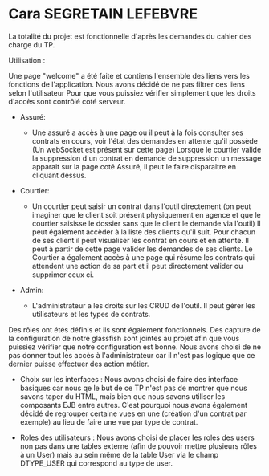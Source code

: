 # Cara SEGRETAIN LEFEBVRE

La totalité du projet est fonctionnelle d'après les demandes du cahier des charge du TP.

Utilisation : 

Une page "welcome" a été faite et contiens l'ensemble des liens vers les fonctions de l'application. Nous avons décidé de ne pas filtrer ces liens selon l'utilisateur 
Pour que vous puissiez vérifier simplement que les droits d'accès sont contrôlé coté serveur.


- Assuré:
    - Une assuré a accès à une page ou il peut à la fois consulter ses contrats en cours, voir l'état des demandes en attente qu'il possède (Un webSocket est présent sur cette page)
    Lorsque le courtier valide la suppression d'un contrat en demande de suppression un message apparait sur la page coté Assuré, il peut le faire disparaitre en cliquant dessus.
    
- Courtier:
    - Un courtier peut saisir un contrat dans l'outil directement (on peut imaginer que le client soit présent physiquement en agence et que le courtier saisisse le dossier sans que le client le demande via l'outil)
    Il peut également accèder à la liste des clients qu'il suit. Pour chacun de ses client il peut visualiser les contrat en cours et en attente. Il peut à partir de cette page valider les demandes de ses clients.
    Le Courtier a également accès à une page qui résume les contrats qui attendent une action de sa part et il peut directement valider ou supprimer ceux ci.
    
- Admin:
    - L'administrateur a les droits sur les CRUD de l'outil. Il peut gérer les utilisateurs et les types de contrats.
    
   

Des rôles ont étés définis et ils sont également fonctionnels. Des capture de la configuration de notre glassfish sont jointes au projet afin que vous puissiez vérifier que notre configuration est bonne.
Nous avons choisi de ne pas donner tout les accès à l'administrateur car il n'est pas logique que ce dernier puisse effectuer des action métier.

- Choix sur les interfaces : Nous avons choisi de faire des interface basiques car nous qe le but de ce TP n'est pas de montrer que nous savons taper du HTML,
mais bien que nous savons utiliser les composants EJB entre autres. C'est pourquoi nous avons également décidé de regrouper certaine vues en une (création d'un contrat par exemple) au lieu de faire une vue par type de contrat.

- Roles des utilisateurs : Nous avons choisi de placer les roles des users non pas dans une tables externe (afin de pouvoir mettre plusieurs rôles à un User) mais
au sein même de la table User via le champ DTYPE_USER qui correspond au type de user.

